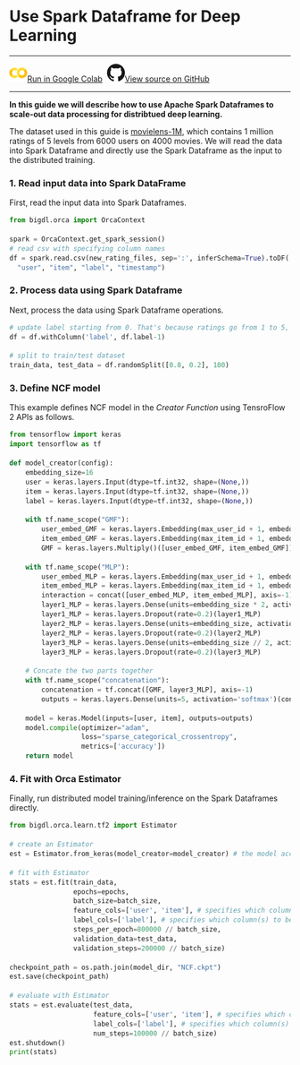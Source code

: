 # Use Spark Dataframe for Deep Learning

---

![](../../../image/colab_logo_32px.png)[Run in Google Colab](https://colab.research.google.com/github/intel-analytics/BigDL/blob/branch-2.0/python/orca/colab-notebook/quickstart/ncf_dataframe.ipynb) &nbsp;![](../../../image/GitHub-Mark-32px.png)[View source on GitHub](https://github.com/intel-analytics/BigDL/blob/branch-2.0/python/orca/colab-notebook/quickstart/ncf_dataframe.ipynb)

---

**In this guide we will describe how to use Apache Spark Dataframes to scale-out data processing for distribtued deep learning.**

The dataset used in this guide is [movielens-1M](https://grouplens.org/datasets/movielens/1m/), which contains 1 million ratings of 5 levels from 6000 users on 4000 movies. We will read the data into Spark Dataframe and directly use the Spark Dataframe as the input to the distributed training.

### 1. Read input data into Spark DataFrame

First, read the input data into Spark Dataframes.

```python
from bigdl.orca import OrcaContext

spark = OrcaContext.get_spark_session()
# read csv with specifying column names
df = spark.read.csv(new_rating_files, sep=':', inferSchema=True).toDF(
  "user", "item", "label", "timestamp")
```

### 2. Process data using Spark Dataframe

Next, process the data using Spark Dataframe operations.

```python
# update label starting from 0. That's because ratings go from 1 to 5, while the matrix column index goes from 0 to 4
df = df.withColumn('label', df.label-1)

# split to train/test dataset
train_data, test_data = df.randomSplit([0.8, 0.2], 100)
```

### 3. Define NCF model

This example defines NCF model in the _Creator Function_ using TensroFlow 2 APIs as follows.

```python
from tensorflow import keras
import tensorflow as tf

def model_creator(config):
    embedding_size=16
    user = keras.layers.Input(dtype=tf.int32, shape=(None,))
    item = keras.layers.Input(dtype=tf.int32, shape=(None,))
    label = keras.layers.Input(dtype=tf.int32, shape=(None,))

    with tf.name_scope("GMF"):
        user_embed_GMF = keras.layers.Embedding(max_user_id + 1, embedding_size)(user)
        item_embed_GMF = keras.layers.Embedding(max_item_id + 1, embedding_size)(item)
        GMF = keras.layers.Multiply()([user_embed_GMF, item_embed_GMF])

    with tf.name_scope("MLP"):
        user_embed_MLP = keras.layers.Embedding(max_user_id + 1, embedding_size)(user)
        item_embed_MLP = keras.layers.Embedding(max_item_id + 1, embedding_size)(item)
        interaction = concat([user_embed_MLP, item_embed_MLP], axis=-1)
        layer1_MLP = keras.layers.Dense(units=embedding_size * 2, activation='relu')(interaction)
        layer1_MLP = keras.layers.Dropout(rate=0.2)(layer1_MLP)
        layer2_MLP = keras.layers.Dense(units=embedding_size, activation='relu')(layer1_MLP)
        layer2_MLP = keras.layers.Dropout(rate=0.2)(layer2_MLP)
        layer3_MLP = keras.layers.Dense(units=embedding_size // 2, activation='relu')(layer2_MLP)
        layer3_MLP = keras.layers.Dropout(rate=0.2)(layer3_MLP)

    # Concate the two parts together
    with tf.name_scope("concatenation"):
        concatenation = tf.concat([GMF, layer3_MLP], axis=-1)
        outputs = keras.layers.Dense(units=5, activation='softmax')(concatenation)

    model = keras.Model(inputs=[user, item], outputs=outputs)
    model.compile(optimizer="adam",
                  loss="sparse_categorical_crossentropy",
                  metrics=['accuracy'])
    return model
```

### 4. Fit with Orca Estimator

Finally, run distributed model training/inference on the Spark Dataframes directly.

```python
from bigdl.orca.learn.tf2 import Estimator

# create an Estimator
est = Estimator.from_keras(model_creator=model_creator) # the model accept two inputs and one label

# fit with Estimator
stats = est.fit(train_data,
                epochs=epochs,
                batch_size=batch_size,
                feature_cols=['user', 'item'], # specifies which column(s) to be used as inputs
                label_cols=['label'], # specifies which column(s) to be used as labels
                steps_per_epoch=800000 // batch_size,
                validation_data=test_data,
                validation_steps=200000 // batch_size)

checkpoint_path = os.path.join(model_dir, "NCF.ckpt")
est.save(checkpoint_path)

# evaluate with Estimator
stats = est.evaluate(test_data,
                     feature_cols=['user', 'item'], # specifies which column(s) to be used as inputs
                     label_cols=['label'], # specifies which column(s) to be used as labels
                     num_steps=100000 // batch_size)
est.shutdown()
print(stats)
```

